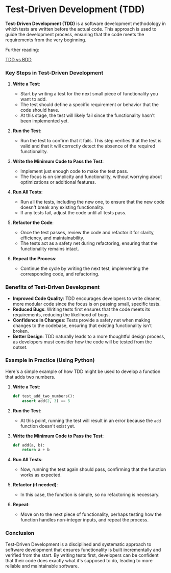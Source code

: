 Test-Driven Development (TDD)
===

**Test-Driven Development (TDD)** is a software development methodology in which tests are written before the actual code. This approach is used to guide the development process, ensuring that the code meets the requirements from the very beginning.

Further reading:

[TDD vs BDD](./tdd_vs_bdd.md),

### Key Steps in Test-Driven Development

1. **Write a Test**:
   - Start by writing a test for the next small piece of functionality you want to add.
   - The test should define a specific requirement or behavior that the code should have.
   - At this stage, the test will likely fail since the functionality hasn't been implemented yet.

2. **Run the Test**:
   - Run the test to confirm that it fails. This step verifies that the test is valid and that it will correctly detect the absence of the required functionality.

3. **Write the Minimum Code to Pass the Test**:
   - Implement just enough code to make the test pass.
   - The focus is on simplicity and functionality, without worrying about optimizations or additional features.

4. **Run All Tests**:
   - Run all the tests, including the new one, to ensure that the new code doesn't break any existing functionality.
   - If any tests fail, adjust the code until all tests pass.

5. **Refactor the Code**:
   - Once the test passes, review the code and refactor it for clarity, efficiency, and maintainability.
   - The tests act as a safety net during refactoring, ensuring that the functionality remains intact.

6. **Repeat the Process**:
   - Continue the cycle by writing the next test, implementing the corresponding code, and refactoring.

### Benefits of Test-Driven Development

- **Improved Code Quality**: TDD encourages developers to write cleaner, more modular code since the focus is on passing small, specific tests.
- **Reduced Bugs**: Writing tests first ensures that the code meets its requirements, reducing the likelihood of bugs.
- **Confidence in Changes**: Tests provide a safety net when making changes to the codebase, ensuring that existing functionality isn't broken.
- **Better Design**: TDD naturally leads to a more thoughtful design process, as developers must consider how the code will be tested from the outset.

### Example in Practice (Using Python)

Here's a simple example of how TDD might be used to develop a function that adds two numbers.

1. **Write a Test**:
   ```python
   def test_add_two_numbers():
       assert add(2, 3) == 5
   ```

2. **Run the Test**:
   - At this point, running the test will result in an error because the `add` function doesn't exist yet.

3. **Write the Minimum Code to Pass the Test**:
   ```python
   def add(a, b):
       return a + b
   ```

4. **Run All Tests**:
   - Now, running the test again should pass, confirming that the function works as expected.

5. **Refactor (if needed)**:
   - In this case, the function is simple, so no refactoring is necessary.

6. **Repeat**:
   - Move on to the next piece of functionality, perhaps testing how the function handles non-integer inputs, and repeat the process.

### Conclusion

Test-Driven Development is a disciplined and systematic approach to software development that ensures functionality is built incrementally and verified from the start. By writing tests first, developers can be confident that their code does exactly what it's supposed to do, leading to more reliable and maintainable software.
